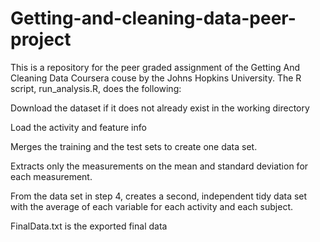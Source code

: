 # Getting-and-cleaning-data-peer-project

This is a repository for the peer graded assignment of the Getting And Cleaning Data Coursera couse by the Johns Hopkins University.
The R script, run_analysis.R, does the following:

Download the dataset if it does not already exist in the working directory

Load the activity and feature info

Merges the training and the test sets to create one data set.

Extracts only the measurements on the mean and standard deviation for each measurement.

From the data set in step 4, creates a second, independent tidy data set with the average of each variable for each activity and each subject.

FinalData.txt is the exported final data

